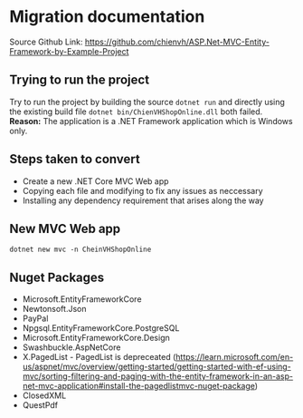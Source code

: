 # Migration documentation

Source Github Link: https://github.com/chienvh/ASP.Net-MVC-Entity-Framework-by-Example-Project

## Trying to run the project

Try to run the project by building the source `dotnet run` and directly using the existing build file `dotnet bin/ChienVHShopOnline.dll` both failed.
**Reason:** The application is a .NET Framework application which is Windows only.

## Steps taken to convert

- Create a new .NET Core MVC Web app
- Copying each file and modifying to fix any issues as neccessary
- Installing any dependency requirement that arises along the way

## New MVC Web app

```
dotnet new mvc -n CheinVHShopOnline
```

## Nuget Packages

- Microsoft.EntityFrameworkCore
- Newtonsoft.Json
- PayPal
- Npgsql.EntityFrameworkCore.PostgreSQL
- Microsoft.EntityFrameworkCore.Design
- Swashbuckle.AspNetCore
- X.PagedList - PagedList is depreceated (https://learn.microsoft.com/en-us/aspnet/mvc/overview/getting-started/getting-started-with-ef-using-mvc/sorting-filtering-and-paging-with-the-entity-framework-in-an-asp-net-mvc-application#install-the-pagedlistmvc-nuget-package)
- ClosedXML
- QuestPdf
